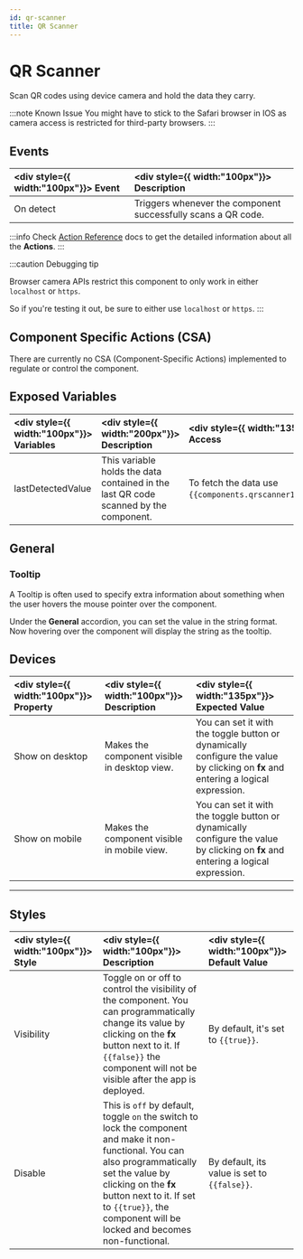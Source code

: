 ```yaml
---
id: qr-scanner
title: QR Scanner
---
```

# QR Scanner
Scan QR codes using device camera and hold the data they carry.

:::note Known Issue
You might have to stick to the Safari browser in IOS as camera access is restricted for third-party browsers.
:::

<div style={{paddingTop:'24px'}}>

## Events

| <div style={{ width:"100px"}}> Event </div> | <div style={{ width:"100px"}}> Description </div> |
|:------------------|:---------------------|
| On detect | Triggers whenever the component successfully scans a QR code. |

:::info
Check [Action Reference](/docs/category/actions-reference) docs to get the detailed information about all the **Actions**.
:::

:::caution Debugging tip

Browser camera APIs restrict this component to only work in either `localhost` or `https`.

So if you're testing it out, be sure to either use `localhost` or `https`.
:::

</div>

<div style={{paddingTop:'24px'}}>

## Component Specific Actions (CSA)

There are currently no CSA (Component-Specific Actions) implemented to regulate or control the component.

</div>

<div style={{paddingTop:'24px'}}>

## Exposed Variables

| <div style={{ width:"100px"}}> Variables </div> | <div style={{ width:"200px"}}> Description </div> | <div style={{ width:"135px"}}> How To Access </div>|
|:----------- |:----------- |:--------- |
| lastDetectedValue | This variable holds the data contained in the last QR code scanned by the component. | To fetch the data use `{{components.qrscanner1.lastDetectedValue}}`. |

</div>

<div style={{paddingTop:'24px'}}>

## General
### Tooltip

A Tooltip is often used to specify extra information about something when the user hovers the 
mouse pointer over the component.

Under the <b>General</b> accordion, you can set the value in the string format. 
Now hovering over the component will display the string as the tooltip.

</div>

<div style={{paddingTop:'24px'}}>

## Devices

| <div style={{ width:"100px"}}> Property </div> | <div style={{ width:"100px"}}> Description </div> | <div style={{ width:"135px"}}> Expected Value </div> |
|:--------------- |:----------------------------------------- | :------------------------------------------------------------------------------------------------------------- |
| Show on desktop | Makes the component visible in desktop view. | You can set it with the toggle button or dynamically configure the value by clicking on **fx** and entering a logical expression. |
| Show on mobile  | Makes the component visible in mobile view.  | You can set it with the toggle button or dynamically configure the value by clicking on **fx** and entering a logical expression. |

</div>

<div style={{paddingTop:'24px'}}>

--- 

## Styles

| <div style={{ width:"100px"}}> Style </div> | <div style={{ width:"100px"}}>  Description </div> | <div style={{ width:"100px"}}> Default Value </div> |
|:------------ |:-------------|:--------- |
| Visibility | Toggle on or off to control the visibility of the component. You can programmatically change its value by clicking on the **fx** button next to it. If `{{false}}` the component will not be visible after the app is deployed. | By default, it's set to `{{true}}`. |
| Disable | This is `off` by default, toggle `on` the switch to lock the component and make it non-functional. You can also programmatically set the value by clicking on the **fx** button next to it. If set to `{{true}}`, the component will be locked and becomes non-functional. | By default, its value is set to `{{false}}`. |

</div>